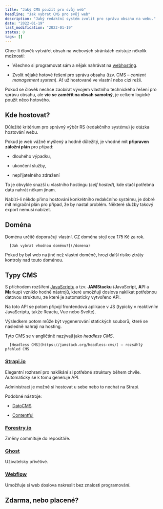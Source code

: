 ```yaml
---
title: "Jaký CMS použít pro svůj web"
headline: "Jak vybrat CMS pro svůj web"
description: "Jaký redakční systém zvolit pro správu obsahu na webu."
date: "2022-01-19"
last_modification: "2022-01-19"
status: 0
tags: []
---
```


Chce-li člověk vytvářet obsah na webových stránkách existuje několik možností:

  - Všechno si programovat sám a nějak nahrávat na [webhosting](/hosting).

  - Zvolit nějaké hotové řešení pro správu obsahu (tzv. CMS – *content management system*). Ať už hostované ve vlastní nebo cizí režii.

Pokud se člověk nechce zaobírat vývojem vlastního technického řešení pro správu obsahu, ale **víc se zaměřit na obsah samotný**, je celkem logické použít něco hotového.

## Kde hostovat?

Důležité kritérium pro správný výběr RS (redakčního systému) je otázka hostování webu.

Pokud je web vážně myšlený a hodně důležitý, je vhodné mít **připraven záložní plán** pro případ:

  - dlouhého výpadku,

  - ukončení služby,

  - nepřijatelného zdražení

To je obvykle snazší u vlastního hostingu (*self hosted*), kde stačí potřebná data nahrát někam jinam.

Nabízí-li někdo přímo hostování konkrétního redakčního systému, je dobré mít migrační plán pro případ, že by nastal problém. Některé služby takový export nemusí nabízet.

## Doména

Doménu určitě doporučuji vlastní. CZ doména stojí cca 175 Kč za rok.

      [Jak vybrat vhodnou doménu?](/domena)

Pokud by byl web na jiné než vlastní doméně, hrozí další risiko ztráty kontroly nad touto doménou.

## Typy CMS

S příchodem rozšíření [JavaScriptu](/js) a tzv. **JAMStacku** (**J**avaScript, **A**PI a **M**arkup) vzniklo hodně nástrojů, které umožňují doslova naklikat potřebnou datovou strukturu, ze které je automaticky vytvořeno API.

Na toto API se potom připojí frontendová aplikace v JS (typicky v reaktivním JavaScriptu, takže Reactu, Vue nebo Svelte).

Výsledkem potom může být vygenerování statických souborů, které se následně nahrají na hosting.

Tyto CMS se v angličtině nazývají jako *headless CMS*.

      [Headless CMS](https://jamstack.org/headless-cms/) – rozsáhlý přehled CMS

### [Strapi.io](https://strapi.io)

Elegantní rozhraní pro naklikání si potřebné struktury během chvíle. Automaticky se k tomu generuje API.

Administraci je možné si hostovat u sebe nebo to nechat na Strapi.

Podobné nástroje:

  - [DatoCMS](https://www.datocms.com)

  - [Contentful](https://www.contentful.com)

### [Forestry.io](https://forestry.io)

Změny commituje do repositáře.

### [Ghost](https://ghost.org)

Uživatelsky přívětivé.

### [Webflow](https://webflow.com/)

Umožňuje si web doslova nakreslit bez znalosti programování.

## Zdarma, nebo placené?